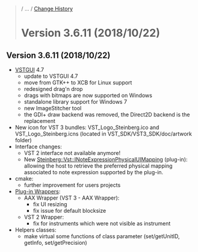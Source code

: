 >/ ... / [Change History](../Index.md)
>
># Version 3.6.11 (2018/10/22)

## Version 3.6.11 (2018/10/22)

- [VSTGUI](../../../What+is+the+VST+3+SDK/VSTGUI.md) 4.7
    - update to VSTGUI 4.7
    - move from GTK++ to XCB for Linux support
    - redesigned drag'n drop
    - drags with bitmaps are now supported on Windows
    - standalone library support for Windows 7
    - new ImageStitcher tool
    - the GDI+ draw backend was removed, the Direct2D backend is the replacement
- New icon for VST 3 bundles: VST_Logo_Steinberg.ico and VST_Logo_Steinberg.icns (located in VST_SDK/VST3_SDK/doc/artwork folder)
- Interface changes:
    - VST 2 interface not available anymore!
    - New [Steinberg::Vst::INoteExpressionPhysicalUIMapping](../3.6.11/INoteExpressionPhysicalUIMapping.md) (plug-in): allowing the host to retrieve the preferred physical mapping associated to note expression supported by the plug-in.
- cmake:
    - further improvement for users projects
- [Plug-in Wrappers](../../../What+is+the+VST+3+SDK/Wrappers/Index.md):
    - AAX Wrapper (VST 3 - AAX Wrapper):
        - fix UI resizing
        - fix issue for default blocksize
    - VST 2 Wrapper:
        - fix for instruments which were not visible as instrument
- Helpers classes:
    -  make virtual some functions of class parameter (set/getUnitID, getInfo, set/getPrecision)
